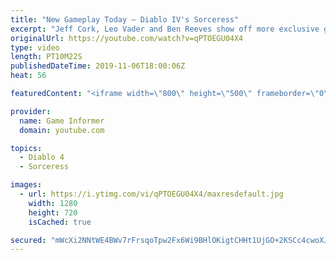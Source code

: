 ```yaml
---
title: "New Gameplay Today – Diablo IV's Sorceress"
excerpt: "Jeff Cork, Leo Vader and Ben Reeves show off more exclusive gameplay of Diablo IV, which can be viewed without commentary at ..."
originalUrl: https://youtube.com/watch?v=qPTOEGU04X4
type: video
length: PT10M22S
publishedDateTime: 2019-11-06T18:00:06Z
heat: 56

featuredContent: "<iframe width=\"800\" height=\"500\" frameborder=\"0\" src=\"https://www.youtube.com/embed/qPTOEGU04X4\" allow=\"accelerometer; autoplay; encrypted-media; gyroscope; picture-in-picture\" allowfullscreen></iframe>"

provider:
  name: Game Informer
  domain: youtube.com

topics:
  - Diablo 4
  - Sorceress

images:
  - url: https://i.ytimg.com/vi/qPTOEGU04X4/maxresdefault.jpg
    width: 1280
    height: 720
    isCached: true

secured: "mWcXi2NNtWE4BWv7rFrsqoTpw2Fx6Wi9BHlOKigtCHHt1UjGO+2KSCc4cwoXJxHLlWLMIfgIsU+loJzUQyDu/hMVRweuJoeByXgMwZN66jP5KhzE5aHDq2tBY3dRc01UyuQd92xXpPsp1sxpzu1S1dIWnfm5/MjQcSKcZZHFr6HcxHNKRCYRol5Z7A9GGBgXW+UScqfaEjxArlz8rwQZS5xSHSOzfIdV1DxIHscU6L/m2tn033aaez7L50SkGDmoNpG7Ybq4z7fv+rA3Nt5HpfMZxpnHebgXAVaOSYjIUQAaS5agkTEEqtdNuI8GOlREyoDt3Cj+Y88S9ac5Az0d91jHJij+gnFd/JTxm7MrWfPNfUwV4NpQmZjJWzoahg/wraLntmbRaL9CtVllCMr04XrT3+7rmHBl6a9CyXRwMXJamN9fad3ZizCxQq55+2U4;mNxIQ08UEp1m4A73d+pnuw=="
---
```


